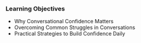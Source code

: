 ### Learning Objectives
- Why Conversational Confidence Matters
- Overcoming Common Struggles in Conversations
- Practical Strategies to Build Confidence Daily
